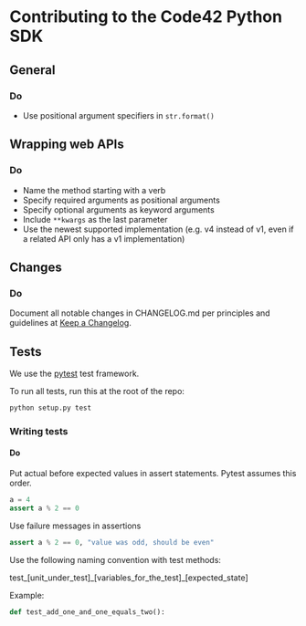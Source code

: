 # Contributing to the Code42 Python SDK

## General

### Do

* Use positional argument specifiers in `str.format()`

## Wrapping web APIs

### Do

* Name the method starting with a verb
* Specify required arguments as positional arguments
* Specify optional arguments as keyword arguments
* Include `**kwargs` as the last parameter
* Use the newest supported implementation (e.g. v4 instead of v1, even if a related API only has a v1 implementation)

## Changes

### Do

Document all notable changes in CHANGELOG.md per principles and guidelines at [Keep a Changelog](https://keepachangelog.com/en/1.0.0/).


## Tests

We use the [pytest](https://docs.pytest.org/) test framework.

To run all tests, run this at the root of the repo:

```bash
python setup.py test
```

### Writing tests

#### Do

Put actual before expected values in assert statements. Pytest assumes this order.

```python
a = 4
assert a % 2 == 0
``` 

Use failure messages in assertions

```python
assert a % 2 == 0, "value was odd, should be even"
```

Use the following naming convention with test methods:  

test\_\[unit_under_test\]\_\[variables_for_the_test\]\_\[expected_state\]

Example:

```python
def test_add_one_and_one_equals_two():
```
